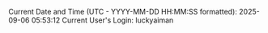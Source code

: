 Current Date and Time (UTC - YYYY-MM-DD HH:MM:SS formatted): 2025-09-06 05:53:12
Current User's Login: luckyaiman
